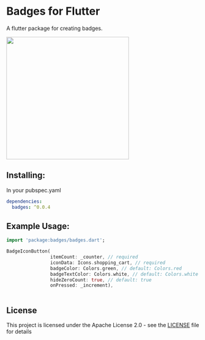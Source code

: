 # Badges for Flutter

A flutter package for creating badges.

<img src="https://raw.githubusercontent.com/yadaniil/flutter_badges/master/example.gif" height="320px" >


## Installing:
In your pubspec.yaml
```yaml
dependencies:
  badges: ^0.0.4
```

## Example Usage:
```dart
import 'package:badges/badges.dart';

BadgeIconButton(
                itemCount: _counter, // required
                iconData: Icons.shopping_cart, // required
                badgeColor: Colors.green, // default: Colors.red
                badgeTextColor: Colors.white, // default: Colors.white
                hideZeroCount: true, // default: true
                onPressed: _increment),
                
```

## License

This project is licensed under the Apache License 2.0 - see the [LICENSE](LICENSE) file for details
